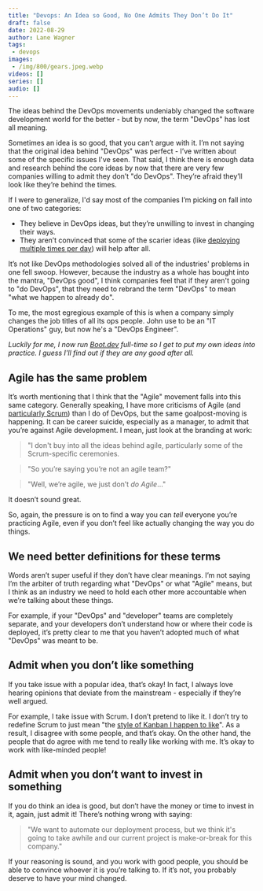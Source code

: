 ```yaml
---
title: "Devops: An Idea so Good, No One Admits They Don’t Do It"
draft: false
date: 2022-08-29
author: Lane Wagner
tags:
 - devops
images:
 - /img/800/gears.jpeg.webp
videos: []
series: []
audio: []
---
```


The ideas behind the DevOps movements undeniably changed the software development world for the better - but by now, the term "DevOps" has lost all meaning.

Sometimes an idea is so good, that you can’t argue with it. I’m not saying that the original idea behind "DevOps" was perfect - I’ve written about some of the specific issues I've seen. That said, I think there is enough data and research behind the core ideas by now that there are very few companies willing to admit they don’t "do DevOps". They’re afraid they’ll look like they’re behind the times.

If I were to generalize, I'd say most of the companies I’m picking on fall into one of two categories:

* They believe in DevOps ideas, but they’re unwilling to invest in changing their ways.
* They aren’t convinced that some of the scarier ideas (like [deploying multiple times per day](/posts/continuous-deployments-arent-continuous-disruptions)) will help after all.

It’s not like DevOps methodologies solved all of the industries' problems in one fell swoop. However, because the industry as a whole has bought into the mantra, "DevOps good", I think companies feel that if they aren't going to "do DevOps", that they need to rebrand the term "DevOps" to mean "what we happen to already do".

To me, the most egregious example of this is when a company simply changes the job titles of all its ops people. John use to be an "IT Operations" guy, but now he's a "DevOps Engineer".

*Luckily for me, I now run [Boot.dev](https://boot.dev) full-time so I get to put my own ideas into practice. I guess I'll find out if they are any good after all.*

## Agile has the same problem

It’s worth mentioning that I think that the "Agile" movement falls into this same category. Generally speaking, I have more criticisms of Agile (and [particularly Scrum](/posts/leave-scrum-to-rugby)) than I do of DevOps, but the same goalpost-moving is happening. It can be career suicide, especially as a manager, to admit that you’re against Agile development. I mean, just look at the branding at work:

> "I don't buy into all the ideas behind agile, particularly some of the Scrum-specific ceremonies.

> "So you’re saying you’re not an agile team?"

> "Well, we’re agile, we just don’t *do Agile*…"

It doesn’t sound great.

So, again, the pressure is on to find a way you can *tell* everyone you’re practicing Agile, even if you don’t feel like actually changing the way you do things.

## We need better definitions for these terms

Words aren’t super useful if they don’t have clear meanings. I’m not saying I’m the arbiter of truth regarding what "DevOps" or what "Agile" means, but I think as an industry we need to hold each other more accountable when we’re talking about these things.

For example, if your "DevOps" and "developer" teams are completely separate, and your developers don’t understand how or where their code is deployed, it’s pretty clear to me that you haven’t adopted much of what "DevOps" was meant to be.

## Admit when you don’t like something

If you take issue with a popular idea, that’s okay! In fact, I always love hearing opinions that deviate from the mainstream - especially if they’re well argued.

For example, I take issue with Scrum. I don’t pretend to like it. I don’t try to redefine Scrum to just mean "the [style of Kanban I happen to like](/posts/kanban-vs-scrum)". As a result, I disagree with some people, and that’s okay. On the other hand, the people that do agree with me tend to really like working with me. It’s okay to work with like-minded people!

## Admit when you don’t want to invest in something

If you do think an idea is good, but don’t have the money or time to invest in it, again, just admit it! There’s nothing wrong with saying:

> "We want to automate our deployment process, but we think it's going to take awhile and our current project is make-or-break for this company."

If your reasoning is sound, and you work with good people, you should be able to convince whoever it is you’re talking to. If it’s not, you probably deserve to have your mind changed.
